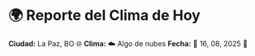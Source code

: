 # 🌍 Reporte del Clima de Hoy

**Ciudad:** La Paz, BO 🌐
**Clima:** ☁️ Algo de nubes
**Fecha:** 📅 16, 08, 2025 🚀
